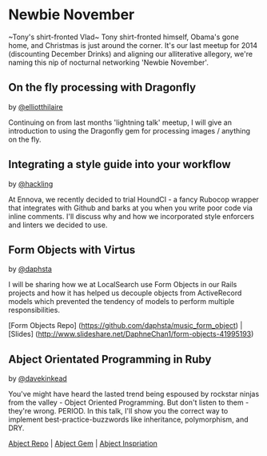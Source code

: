 # Newbie November

~Tony's shirt-fronted Vlad~ Tony shirt-fronted himself, Obama's gone home, and Christmas is just around the corner.  It's our last meetup for 2014 (discounting December Drinks) and aligning our alliterative allegory, we're naming this nip of nocturnal networking 'Newbie November'.


## On the fly processing with Dragonfly
by [@elliotthilaire](https://github.com/elliotthilaire)

Continuing on from last months 'lightning talk' meetup, I will give an introduction to using the Dragonfly gem for processing images / anything on the fly.


## Integrating a style guide into your workflow
by [@hackling](https://github.com/hackling)

At Ennova, we recently decided to trial HoundCI - a fancy Rubocop wrapper that integrates with Github and barks at you when you write poor code via inline comments.  I'll discuss why and how we incorporated style enforcers and linters we decided to use.


## Form Objects with Virtus
by [@daphsta](https://github.com/daphsta)

I will be sharing how we at LocalSearch use Form Objects in our Rails projects and how it has helped us decouple objects from ActiveRecord models which prevented the tendency of models to perform multiple responsibilities.

[Form Objects Repo] (https://github.com/daphsta/music_form_object) | [Slides] (http://www.slideshare.net/DaphneChan1/form-objects-41995193)

## Abject Orientated Programming in Ruby
by [@davekinkead](https://github.com/davekinkead)

You've might have heard the lasted trend being espoused by rockstar ninjas from the valley - Object Oriented Programming.  But don't listen to them - they're wrong. PERIOD.  In this talk, I'll show you the correct way to implement best-practice-buzzwords like inheritance, polymorphism, and DRY.

[Abject Repo](https://github.com/davekinkead/abject) | [Abject Gem](http://rubygems.org/gems/abject) | [Abject Inspriation](http://typicalprogrammer.com/abject-oriented/)